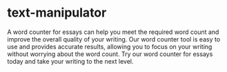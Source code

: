 # text-manipulator
A word counter for essays can help you meet the required word count and improve the overall quality of your writing. Our word counter tool is easy to use and provides accurate results, allowing you to focus on your writing without worrying about the word count. Try our word counter for essays today and take your writing to the next level.
